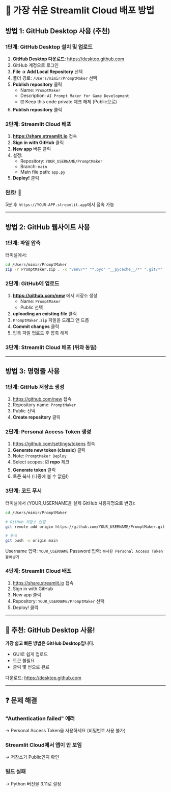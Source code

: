 # 🚀 가장 쉬운 Streamlit Cloud 배포 방법

## 방법 1: GitHub Desktop 사용 (추천)

### 1단계: GitHub Desktop 설치 및 업로드
1. **GitHub Desktop 다운로드**: https://desktop.github.com
2. GitHub 계정으로 로그인
3. **File → Add Local Repository** 선택
4. 폴더 경로: `/Users/mimir/PromptMaker` 선택
5. **Publish repository** 클릭
   - Name: `PromptMaker`
   - Description: `AI Prompt Maker for Game Development`
   - ☑️ Keep this code private 체크 해제 (Public으로)
6. **Publish repository** 클릭

### 2단계: Streamlit Cloud 배포
1. **https://share.streamlit.io** 접속
2. **Sign in with GitHub** 클릭
3. **New app** 버튼 클릭
4. 설정:
   - Repository: `YOUR_USERNAME/PromptMaker`
   - Branch: `main`
   - Main file path: `app.py`
5. **Deploy!** 클릭

### 완료! 🎉
5분 후 `https://YOUR-APP.streamlit.app`에서 접속 가능

---

## 방법 2: GitHub 웹사이트 사용

### 1단계: 파일 압축
터미널에서:
```bash
cd /Users/mimir/PromptMaker
zip -r PromptMaker.zip . -x "venv/*" "*.pyc" "__pycache__/*" ".git/*"
```

### 2단계: GitHub에 업로드
1. **https://github.com/new** 에서 저장소 생성
   - Name: `PromptMaker`
   - Public 선택
2. **uploading an existing file** 클릭
3. `PromptMaker.zip` 파일을 드래그 앤 드롭
4. **Commit changes** 클릭
5. 압축 파일 업로드 후 압축 해제

### 3단계: Streamlit Cloud 배포 (위와 동일)

---

## 방법 3: 명령줄 사용

### 1단계: GitHub 저장소 생성
1. https://github.com/new 접속
2. Repository name: `PromptMaker`
3. Public 선택
4. **Create repository** 클릭

### 2단계: Personal Access Token 생성
1. https://github.com/settings/tokens 접속
2. **Generate new token (classic)** 클릭
3. Note: `PromptMaker Deploy`
4. Select scopes: ☑️ **repo** 체크
5. **Generate token** 클릭
6. 토큰 복사 (나중에 볼 수 없음!)

### 3단계: 코드 푸시
터미널에서 (YOUR_USERNAME을 실제 GitHub 사용자명으로 변경):

```bash
cd /Users/mimir/PromptMaker

# GitHub 저장소 연결
git remote add origin https://github.com/YOUR_USERNAME/PromptMaker.git

# 푸시
git push -u origin main
```

Username 입력: `YOUR_USERNAME`
Password 입력: `복사한 Personal Access Token 붙여넣기`

### 4단계: Streamlit Cloud 배포
1. https://share.streamlit.io 접속
2. Sign in with GitHub
3. New app 클릭
4. Repository: `YOUR_USERNAME/PromptMaker` 선택
5. Deploy! 클릭

---

## 🎯 추천: GitHub Desktop 사용!

**가장 쉽고 빠른 방법은 GitHub Desktop입니다.**
- GUI로 쉽게 업로드
- 토큰 불필요
- 클릭 몇 번으로 완료

다운로드: https://desktop.github.com

---

## ❓ 문제 해결

### "Authentication failed" 에러
→ Personal Access Token을 사용하세요 (비밀번호 사용 불가)

### Streamlit Cloud에서 앱이 안 보임
→ 저장소가 Public인지 확인

### 빌드 실패
→ Python 버전을 3.11로 설정
